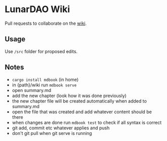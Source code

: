# LunarDAO Wiki

Pull requests to collaborate on the [wiki](https://wiki.lunardao.net).

## Usage

Use `/src` folder for proposed edits.

## Notes

- `cargo install mdbook` (in home)
- in {path}/wiki run `mdbook serve`
- open summary.md
- add the new chapter (look how it was done previously)
- the new chapter file will be created automatically when added to summary.md
- open the file that was created and add whatever content should be there
- when changes are done run `mdbook test` to check if all syntax is correct
- git add, commit etc whatever applies and push
- don't git pull when git serve is running
